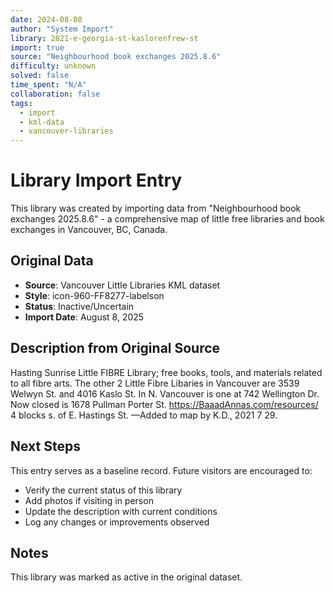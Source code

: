 ```yaml
---
date: 2024-08-08
author: "System Import"
library: 2821-e-georgia-st-kaslorenfrew-st
import: true
source: "Neighbourhood book exchanges 2025.8.6"
difficulty: unknown
solved: false
time_spent: "N/A"
collaboration: false
tags:
  - import
  - kml-data
  - vancouver-libraries
---
```


# Library Import Entry

This library was created by importing data from "Neighbourhood book exchanges 2025.8.6" - a comprehensive map of little free libraries and book exchanges in Vancouver, BC, Canada.

## Original Data

- **Source**: Vancouver Little Libraries KML dataset
- **Style**: icon-960-FF8277-labelson
- **Status**: Inactive/Uncertain
- **Import Date**: August 8, 2025

## Description from Original Source

Hasting Sunrise Little FIBRE Library; free books, tools, and materials related to all fibre arts.
The other 2 Little Fibre Libaries in Vancouver are 3539 Welwyn St. and 4016 Kaslo St.
In N. Vancouver is one at 742 Wellington Dr.
 Now closed is 1678 Pullman Porter St.
https://BaaadAnnas.com/resources/ 
4 blocks s. of E. Hastings St.
—Added to map by K.D., 2021 7 29.  



## Next Steps

This entry serves as a baseline record. Future visitors are encouraged to:
- Verify the current status of this library
- Add photos if visiting in person
- Update the description with current conditions
- Log any changes or improvements observed

## Notes

This library was marked as active in the original dataset.
